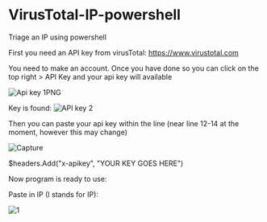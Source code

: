 # VirusTotal-IP-powershell
Triage an IP using powershell

First you need an API key from virusTotal: https://www.virustotal.com

You need to make an account. Once you have done so you can click on the top right > API Key and your api key will available

![Api key 1PNG](https://user-images.githubusercontent.com/55988027/154651910-9bdc4c45-a140-45d8-89fc-36907ce0edb8.PNG)


Key is found:
![API key 2](https://user-images.githubusercontent.com/55988027/154651904-77291d0e-8d44-4767-a0df-047e96a1f530.PNG)

Then you can paste your api key within the line (near line 12-14 at the moment, however this may change)

![Capture](https://user-images.githubusercontent.com/55988027/154652083-f8914757-9ec9-457e-afa7-5790dcdfc2a1.PNG)

$headers.Add("x-apikey", "YOUR KEY GOES HERE")

Now program is ready to use:

Paste in IP (I stands for IP): 

![1](https://user-images.githubusercontent.com/55988027/154651931-e9d4a186-b305-4275-9a52-5b572e206b2b.png)
